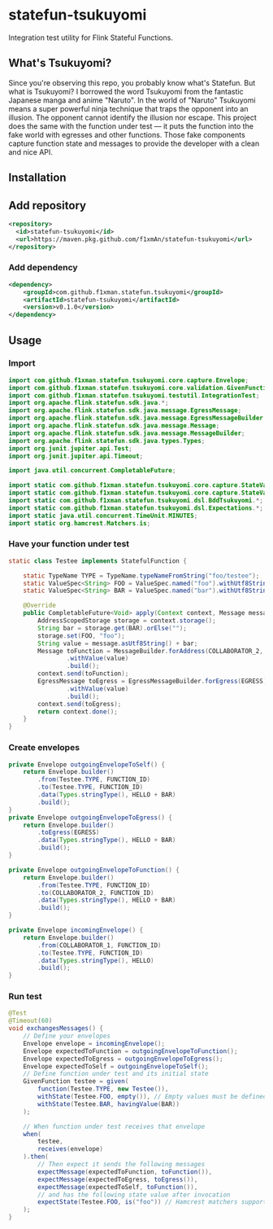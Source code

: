 # statefun-tsukuyomi

Integration test utility for Flink Stateful Functions.

## What's Tsukuyomi?

Since you're observing this repo, you probably know what's Statefun. But what is Tsukuyomi? I borrowed the word
Tsukuyomi from the fantastic Japanese manga and anime "Naruto". In the world of "Naruto" Tsukuyomi means a super
powerful ninja technique that traps the opponent into an illusion. The opponent cannot identify the illusion nor escape.
This project does the same with the function under test — it puts the function into the fake world with egresses and
other functions. Those fake components capture function state and messages to provide the developer with a clean and
nice API.

## Installation
## Add repository
```xml
<repository>
  <id>statefun-tsukuyomi</id>
  <url>https://maven.pkg.github.com/f1xmAn/statefun-tsukuyomi</url>
</repository>
```
### Add dependency
```xml
<dependency>
    <groupId>com.github.f1xman.statefun.tsukuyomi</groupId>
    <artifactId>statefun-tsukuyomi</artifactId>
    <version>v0.1.0</version>
</dependency>
```
## Usage

### Import

```java
import com.github.f1xman.statefun.tsukuyomi.core.capture.Envelope;
import com.github.f1xman.statefun.tsukuyomi.core.validation.GivenFunction;
import com.github.f1xman.statefun.tsukuyomi.testutil.IntegrationTest;
import org.apache.flink.statefun.sdk.java.*;
import org.apache.flink.statefun.sdk.java.message.EgressMessage;
import org.apache.flink.statefun.sdk.java.message.EgressMessageBuilder;
import org.apache.flink.statefun.sdk.java.message.Message;
import org.apache.flink.statefun.sdk.java.message.MessageBuilder;
import org.apache.flink.statefun.sdk.java.types.Types;
import org.junit.jupiter.api.Test;
import org.junit.jupiter.api.Timeout;

import java.util.concurrent.CompletableFuture;

import static com.github.f1xman.statefun.tsukuyomi.core.capture.StateValue.empty;
import static com.github.f1xman.statefun.tsukuyomi.core.capture.StateValue.havingValue;
import static com.github.f1xman.statefun.tsukuyomi.dsl.BddTsukuyomi.*;
import static com.github.f1xman.statefun.tsukuyomi.dsl.Expectations.*;
import static java.util.concurrent.TimeUnit.MINUTES;
import static org.hamcrest.Matchers.is;
```

### Have your function under test

```java
static class Testee implements StatefulFunction {

    static TypeName TYPE = TypeName.typeNameFromString("foo/testee");
    static ValueSpec<String> FOO = ValueSpec.named("foo").withUtf8StringType();
    static ValueSpec<String> BAR = ValueSpec.named("bar").withUtf8StringType();

    @Override
    public CompletableFuture<Void> apply(Context context, Message message) {
        AddressScopedStorage storage = context.storage();
        String bar = storage.get(BAR).orElse("");
        storage.set(FOO, "foo");
        String value = message.asUtf8String() + bar;
        Message toFunction = MessageBuilder.forAddress(COLLABORATOR_2, context.self().id())
                .withValue(value)
                .build();
        context.send(toFunction);
        EgressMessage toEgress = EgressMessageBuilder.forEgress(EGRESS)
                .withValue(value)
                .build();
        context.send(toEgress);
        return context.done();
    }
}
```

### Create envelopes

```java
private Envelope outgoingEnvelopeToSelf() {
    return Envelope.builder()
        .from(Testee.TYPE, FUNCTION_ID)
        .to(Testee.TYPE, FUNCTION_ID)
        .data(Types.stringType(), HELLO + BAR)
        .build();
}
private Envelope outgoingEnvelopeToEgress() {
    return Envelope.builder()
        .toEgress(EGRESS)
        .data(Types.stringType(), HELLO + BAR)
        .build();
}

private Envelope outgoingEnvelopeToFunction() {
    return Envelope.builder()
        .from(Testee.TYPE, FUNCTION_ID)
        .to(COLLABORATOR_2, FUNCTION_ID)
        .data(Types.stringType(), HELLO + BAR)
        .build();
}

private Envelope incomingEnvelope() {
    return Envelope.builder()
        .from(COLLABORATOR_1, FUNCTION_ID)
        .to(Testee.TYPE, FUNCTION_ID)
        .data(Types.stringType(), HELLO)
        .build();
}
```

### Run test

```java
@Test
@Timeout(60)
void exchangesMessages() {
    // Define your envelopes
    Envelope envelope = incomingEnvelope();
    Envelope expectedToFunction = outgoingEnvelopeToFunction();
    Envelope expectedToEgress = outgoingEnvelopeToEgress();
    Envelope expectedToSelf = outgoingEnvelopeToSelf();
    // Define function under test and its initial state
    GivenFunction testee = given(
        function(Testee.TYPE, new Testee()),
        withState(Testee.FOO, empty()), // Empty values must be defined as well
        withState(Testee.BAR, havingValue(BAR))
    );

    // When function under test receives that envelope
    when(
        testee,
        receives(envelope)
    ).then(
        // Then expect it sends the following messages
        expectMessage(expectedToFunction, toFunction()),
        expectMessage(expectedToEgress, toEgress()),
        expectMessage(expectedToSelf, toFunction()),
        // and has the following state value after invocation
        expectState(Testee.FOO, is("foo")) // Hamcrest matchers supported
    );
}
```
